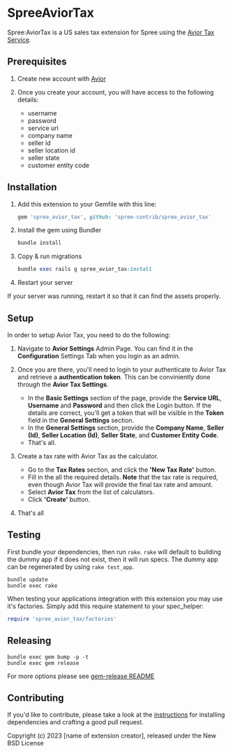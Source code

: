 # SpreeAviorTax

Spree:AviorTax is a US sales tax extension for Spree using the [Avior Tax Service](#).

## Prerequisites

1. Create new account with [Avior](https://avior.tax/contact)

2. Once you create your account, you will have access to the following details:

   - username
   - password
   - service url
   - company name
   - seller id
   - seller location id
   - seller state
   - customer entity code

## Installation

1. Add this extension to your Gemfile with this line:

   ```ruby
   gem 'spree_avior_tax', github: 'spree-contrib/spree_avior_tax'
   ```

2. Install the gem using Bundler

   ```ruby
   bundle install
   ```

3. Copy & run migrations

   ```ruby
   bundle exec rails g spree_avior_tax:install
   ```

4. Restart your server

If your server was running, restart it so that it can find the assets properly.

## Setup

In order to setup Avior Tax, you need to do the following:

1. Navigate to **Avior Settings** Admin Page. You can find it in the **Configuration** Settings Tab when you login as an admin.

2. Once you are there, you'll need to login to your authenticate to Avior Tax and retrieve a **authentication token**. This can be conviniently done through the **Avior Tax Settings**.

   - In the **Basic Settings** section of the page, provide the **Service URL**, **Username** and **Password** and then click the Login button. If the details are correct, you'll get a token that will be visible in the **Token** field in the **General Settings** section.
   - In the **General Settings** section, provide the **Company Name**, **Seller (Id)**, **Seller Location (Id)**, **Seller State**, and **Customer Entity Code**.
   - That's all.

3. Create a tax rate with Avior Tax as the calculator.

   - Go to the **Tax Rates** section, and click the **'New Tax Rate'** button.
   - Fill in the all the required details. **Note** that the tax rate is required, even though Avior Tax will provide the final tax rate and amount.
   - Select **Avior Tax** from the list of calculators.
   - Click **'Create'** button.

4. That's all

## Testing

First bundle your dependencies, then run `rake`. `rake` will default to building the dummy app if it does not exist, then it will run specs. The dummy app can be regenerated by using `rake test_app`.

```shell
bundle update
bundle exec rake
```

When testing your applications integration with this extension you may use it's factories.
Simply add this require statement to your spec_helper:

```ruby
require 'spree_avior_tax/factories'
```

## Releasing

```shell
bundle exec gem bump -p -t
bundle exec gem release
```

For more options please see [gem-release README](https://github.com/svenfuchs/gem-release)

## Contributing

If you'd like to contribute, please take a look at the
[instructions](CONTRIBUTING.md) for installing dependencies and crafting a good
pull request.

Copyright (c) 2023 [name of extension creator], released under the New BSD License

